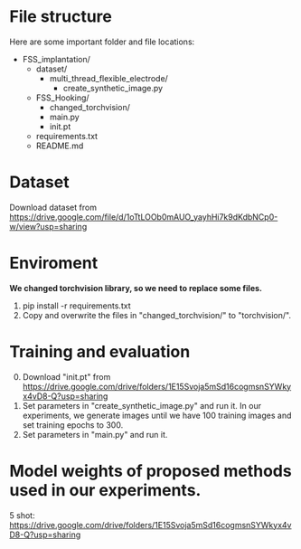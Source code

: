 # File structure
Here are some important folder and file locations:
- FSS_implantation/
  - dataset/
    - multi_thread_flexible_electrode/
      - create_synthetic_image.py
  - FSS_Hooking/
    - changed_torchvision/
    - main.py
    - init.pt
  - requirements.txt
  - README.md

# Dataset
Download dataset from https://drive.google.com/file/d/1oTtLOOb0mAUO_yayhHi7k9dKdbNCp0-w/view?usp=sharing

# Enviroment
**We changed torchvision library, so we need to replace some files.**
1. pip install -r requirements.txt
2. Copy and overwrite the files in "changed_torchvision/" to "torchvision/".

# Training and evaluation
0. Download "init.pt" from https://drive.google.com/drive/folders/1E15Svoja5mSd16cogmsnSYWkyx4vD8-Q?usp=sharing
1. Set parameters in "create_synthetic_image.py" and run it. In our experiments, we generate images until we have 100 training images and set training epochs to 300.
2. Set parameters in "main.py" and run it.

# Model weights of proposed methods used in our experiments.
5 shot: https://drive.google.com/drive/folders/1E15Svoja5mSd16cogmsnSYWkyx4vD8-Q?usp=sharing
